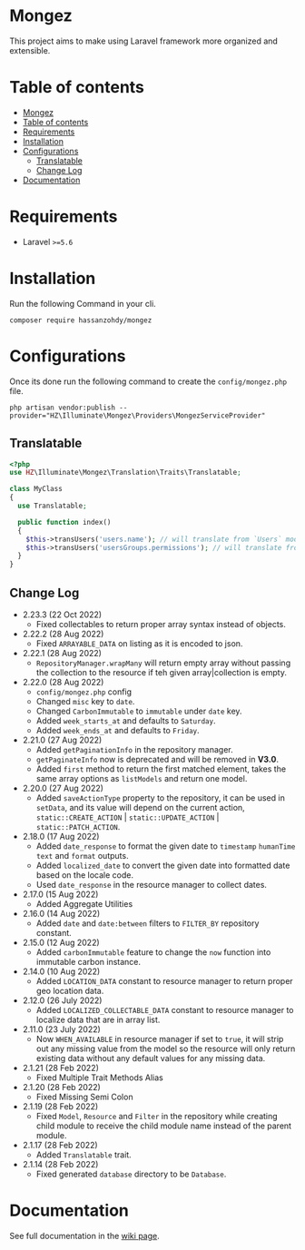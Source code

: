 ﻿# Mongez

This project aims to make using Laravel framework more organized and extensible.

# Table of contents

- [Mongez](#mongez)
- [Table of contents](#table-of-contents)
- [Requirements](#requirements)
- [Installation](#installation)
- [Configurations](#configurations)
  - [Translatable](#translatable)
  - [Change Log](#change-log)
- [Documentation](#documentation)

# Requirements

- Laravel `>=5.6`

# Installation

Run the following Command in your cli.

`composer require hassanzohdy/mongez`

# Configurations

Once its done run the following command to create the `config/mongez.php` file.

`php artisan vendor:publish --provider="HZ\Illuminate\Mongez\Providers\MongezServiceProvider"`

## Translatable

```php
<?php 
use HZ\Illuminate\Mongez\Translation\Traits\Translatable;

class MyClass 
{
  use Translatable;

  public function index()
  {
    $this->transUsers('users.name'); // will translate from `Users` module and `users` file and the keyword is `name
    $this->transUsers('usersGroups.permissions'); // will translate from `Users` module and `usersGroups` file and the keyword is `permissions
  }
}

```

## Change Log

- 2.23.3 (22 Oct 2022)
  - Fixed collectables to return proper array syntax instead of objects.
- 2.22.2 (28 Aug 2022)
  - Fixed `ARRAYABLE_DATA` on listing as it is encoded to json.
- 2.22.1 (28 Aug 2022)
  - `RepositoryManager.wrapMany` will return empty array without passing the collection to the resource if teh given array|collection is empty.
- 2.22.0 (28 Aug 2022)
  - `config/mongez.php` config
  - Changed `misc` key to `date`.
  - Changed `CarbonImmutable` to `immutable` under `date` key.
  - Added `week_starts_at` and defaults to `Saturday`.
  - Added `week_ends_at` and defaults to `Friday`.
- 2.21.0 (27 Aug 2022)
  - Added `getPaginationInfo` in the repository manager.
  - `getPaginateInfo` now is deprecated and will be removed in **V3.0**.
  - Added `first` method to return the first matched element, takes the same array options as `listModels` and return one model.
- 2.20.0 (27 Aug 2022)
  - Added `saveActionType` property to the repository, it can be used in `setData`, and its value will depend on the current action, `static::CREATE_ACTION` | `static::UPDATE_ACTION` | `static::PATCH_ACTION`.
- 2.18.0 (17 Aug 2022)
  - Added `date_response` to format the given date to `timestamp` `humanTime` `text` and `format` outputs.
  - Added `localized_date` to convert the given date into formatted date based on the locale code.
  - Used `date_response` in the resource manager to collect dates.
- 2.17.0 (15 Aug 2022)
  - Added Aggregate Utilities
- 2.16.0 (14 Aug 2022)
  - Added `date` and `date:between` filters to `FILTER_BY` repository constant.
- 2.15.0 (12 Aug 2022)
  - Added `carbonImmutable` feature to change the `now` function into immutable carbon instance.
- 2.14.0 (10 Aug 2022)
  - Added `LOCATION_DATA` constant to resource manager to return proper geo location data.
- 2.12.0 (26 July 2022)
  - Added `LOCALIZED_COLLECTABLE_DATA` constant to resource manager to localize data that are in array list.
- 2.11.0 (23 July 2022)
  - Now `WHEN_AVAILABLE` in resource manager if set to `true`, it will strip out any missing value from the model so the resource will only return existing data without any default values for any missing data.
- 2.1.21 (28 Feb 2022)
  - Fixed Multiple Trait Methods Alias
- 2.1.20 (28 Feb 2022)
  - Fixed Missing Semi Colon
- 2.1.19 (28 Feb 2022)
  - Fixed `Model`, `Resource` and `Filter` in the repository while creating child module to receive the child module name instead of the parent module.
- 2.1.17 (28 Feb 2022)
  - Added `Translatable` trait.
- 2.1.14 (28 Feb 2022)
  - Fixed generated `database` directory to be `Database`.

# Documentation

See full documentation in the [wiki page](https://github.com/hassanzohdy/mongez/wiki).

